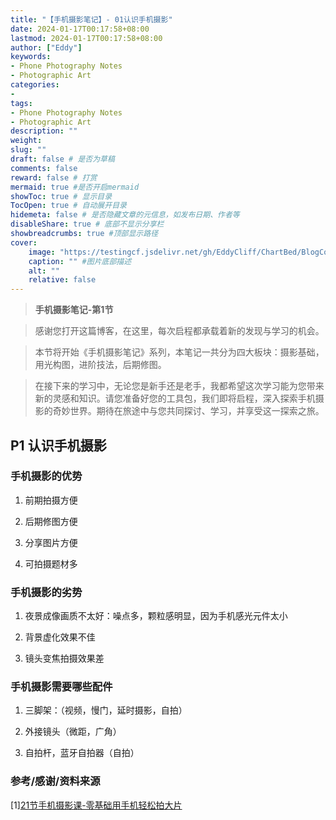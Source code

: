 ```yaml
---
title: "【手机摄影笔记】- 01认识手机摄影"
date: 2024-01-17T00:17:58+08:00
lastmod: 2024-01-17T00:17:58+08:00
author: ["Eddy"]
keywords: 
- Phone Photography Notes
- Photographic Art
categories: 
- 
tags: 
- Phone Photography Notes
- Photographic Art
description: ""
weight:
slug: ""
draft: false # 是否为草稿
comments: false
reward: false # 打赏
mermaid: true #是否开启mermaid
showToc: true # 显示目录
TocOpen: true # 自动展开目录
hidemeta: false # 是否隐藏文章的元信息，如发布日期、作者等
disableShare: true # 底部不显示分享栏
showbreadcrumbs: true #顶部显示路径
cover:
    image: "https://testingcf.jsdelivr.net/gh/EddyCliff/ChartBed/BlogCover/photo2.jpg" #图片路径例如：posts/tech/123/123.png
    caption: "" #图片底部描述
    alt: ""
    relative: false
---
```


> **手机摄影笔记-第1节**

> 感谢您打开这篇博客，在这里，每次启程都承载着新的发现与学习的机会。

> 本节将开始《手机摄影笔记》系列，本笔记一共分为四大板块：摄影基础，用光构图，进阶技法，后期修图。

> 在接下来的学习中，无论您是新手还是老手，我都希望这次学习能为您带来新的灵感和知识。请您准备好您的工具包，我们即将启程，深入探索手机摄影的奇妙世界。期待在旅途中与您共同探讨、学习，并享受这一探索之旅。

## P1 认识手机摄影

### 手机摄影的优势

1. 前期拍摄方便

2. 后期修图方便

3. 分享图片方便

4. 可拍摄题材多



### 手机摄影的劣势

1. 夜景成像画质不太好：噪点多，颗粒感明显，因为手机感光元件太小

2. 背景虚化效果不佳

3. 镜头变焦拍摄效果差



### 手机摄影需要哪些配件

1. 三脚架：（视频，慢门，延时摄影，自拍）

2. 外接镜头（微距，广角）

3. 自拍杆，蓝牙自拍器（自拍）



### 参考/感谢/资料来源

[1][21节手机摄影课-零基础用手机轻松拍大片](https://www.bilibili.com/video/BV15A411Y7Ju?p=1&vd_source=c57cc7d724946a8cfa6381f148e147d5)



